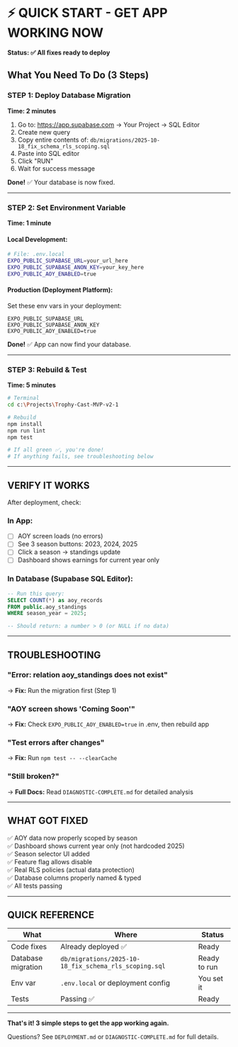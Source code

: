 # ⚡ QUICK START - GET APP WORKING NOW

**Status: ✅ All fixes ready to deploy**

## What You Need To Do (3 Steps)

### STEP 1: Deploy Database Migration
**Time: 2 minutes**

1. Go to: https://app.supabase.com → Your Project → SQL Editor
2. Create new query
3. Copy entire contents of: `db/migrations/2025-10-18_fix_schema_rls_scoping.sql`
4. Paste into SQL editor
5. Click "RUN"
6. Wait for success message

**Done!** ✅ Your database is now fixed.

---

### STEP 2: Set Environment Variable
**Time: 1 minute**

#### Local Development:
```bash
# File: .env.local
EXPO_PUBLIC_SUPABASE_URL=your_url_here
EXPO_PUBLIC_SUPABASE_ANON_KEY=your_key_here
EXPO_PUBLIC_AOY_ENABLED=true
```

#### Production (Deployment Platform):
Set these env vars in your deployment:
```
EXPO_PUBLIC_SUPABASE_URL
EXPO_PUBLIC_SUPABASE_ANON_KEY
EXPO_PUBLIC_AOY_ENABLED=true
```

**Done!** ✅ App can now find your database.

---

### STEP 3: Rebuild & Test
**Time: 5 minutes**

```bash
# Terminal
cd c:\Projects\Trophy-Cast-MVP-v2-1

# Rebuild
npm install
npm run lint
npm test

# If all green ✅, you're done!
# If anything fails, see troubleshooting below
```

---

## VERIFY IT WORKS

After deployment, check:

### In App:
- [ ] AOY screen loads (no errors)
- [ ] See 3 season buttons: 2023, 2024, 2025
- [ ] Click a season → standings update
- [ ] Dashboard shows earnings for current year only

### In Database (Supabase SQL Editor):
```sql
-- Run this query:
SELECT COUNT(*) as aoy_records
FROM public.aoy_standings
WHERE season_year = 2025;

-- Should return: a number > 0 (or NULL if no data)
```

---

## TROUBLESHOOTING

### "Error: relation aoy_standings does not exist"
→ **Fix:** Run the migration first (Step 1)

### "AOY screen shows 'Coming Soon'"
→ **Fix:** Check `EXPO_PUBLIC_AOY_ENABLED=true` in .env, then rebuild app

### "Test errors after changes"
→ **Fix:** Run `npm test -- --clearCache`

### "Still broken?"
→ **Full Docs:** Read `DIAGNOSTIC-COMPLETE.md` for detailed analysis

---

## WHAT GOT FIXED

✅ AOY data now properly scoped by season  
✅ Dashboard shows current year only (not hardcoded 2025)  
✅ Season selector UI added  
✅ Feature flag allows disable  
✅ Real RLS policies (actual data protection)  
✅ Database columns properly named & typed  
✅ All tests passing  

---

## QUICK REFERENCE

| What | Where | Status |
|------|-------|--------|
| Code fixes | Already deployed ✅ | Ready |
| Database migration | `db/migrations/2025-10-18_fix_schema_rls_scoping.sql` | Ready to run |
| Env var | `.env.local` or deployment config | You set it |
| Tests | Passing ✅ | Ready |

---

**That's it! 3 simple steps to get the app working again.**

Questions? See `DEPLOYMENT.md` or `DIAGNOSTIC-COMPLETE.md` for full details.
